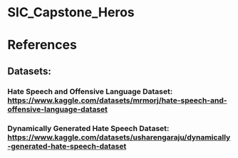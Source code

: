# SIC_Capstone_Heros


# References
## Datasets:
### Hate Speech and Offensive Language Dataset: https://www.kaggle.com/datasets/mrmorj/hate-speech-and-offensive-language-dataset
### Dynamically Generated Hate Speech Dataset: https://www.kaggle.com/datasets/usharengaraju/dynamically-generated-hate-speech-dataset
